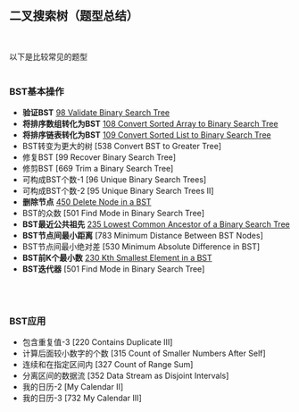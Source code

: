 ## 二叉搜索树（题型总结）
<br>

以下是比较常见的题型
<br>
<br>

### BST基本操作
- **验证BST** [98 Validate Binary Search Tree]()
- **将排序数组转化为BST** [108 Convert Sorted Array to Binary Search Tree]()
- **将排序链表转化为BST** [109 Convert Sorted List to Binary Search Tree]()
- BST转变为更大的树 [538 Convert BST to Greater Tree]
- 修复BST [99 Recover Binary Search Tree]
- 修剪BST [669 Trim a Binary Search Tree]
- 可构成BST个数-1 [96 Unique Binary Search Trees]
- 可构成BST个数-2 [95 Unique Binary Search Trees II]
- **删除节点** [450 Delete Node in a BST]()
- BST的众数 [501 Find Mode in Binary Search Tree]
- **BST最近公共祖先** [235 Lowest Common Ancestor of a Binary Search Tree]()
- **BST节点间最小距离** [783 Minimum Distance Between BST Nodes]
- BST节点间最小绝对差 [530 Minimum Absolute Difference in BST]
- **BST前K个最小数** [230 Kth Smallest Element in a BST]()
- **BST迭代器** [501 Find Mode in Binary Search Tree]

<br>
<br>

### BST应用
- 包含重复值-3 [220 Contains Duplicate III]
- 计算后面较小数字的个数 [315 Count of Smaller Numbers After Self]
- 连续和在指定区间内 [327 Count of Range Sum]
- 分离区间的数据流 [352 Data Stream as Disjoint Intervals]
- 我的日历-2 [My Calendar II]
- 我的日历-3 [732 My Calendar III]



